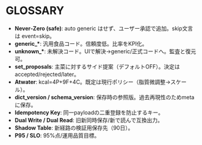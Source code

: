 # GLOSSARY

- **Never‑Zero (safe)**: auto generic はせず、ユーザー承認で追加。skip文言は event=skip。
- **generic\_\***: 汎用食品コード。信頼度低。比率をKPI化。
- **unknown\_\***: 未解決コード。UIで解決→generic/正式コードへ。監査と復元可。
- **set_proposals**: 主菜に対するサイド提案（デフォルトOFF）。決定は accepted/rejected/later。
- **Atwater**: kcal=4P+9F+4C。既定は現行ポリシー（脂質微調整→スケール）。
- **dict_version / schema_version**: 保存時の参照版。過去再現性のためmetaに保存。
- **Idempotency Key**: 同一payloadの二重登録を防止するキー。
- **Dual Write / Dual Read**: 旧新同時保存/新で読んで互換出力。
- **Shadow Table**: 新経路の検証用保存先（90日）。
- **P95 / SLO**: 95%点/運用品質目標。

